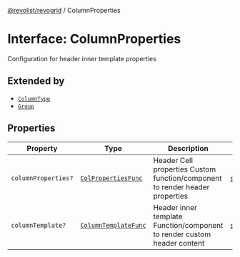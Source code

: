 [@revolist/revogrid](README.md) / ColumnProperties

# Interface: ColumnProperties

Configuration for header inner template properties

## Extended by

- [`ColumnType`](Interface.ColumnType.md)
- [`Group`](Interface.Group.md)

## Properties

| Property | Type | Description | Defined in |
| ------ | ------ | ------ | ------ |
| `columnProperties?` | [`ColPropertiesFunc`](TypeAlias.ColPropertiesFunc.md) | Header Cell properties Custom function/component to render header properties | [src/types/interfaces.ts:119](https://github.com/revolist/revogrid/blob/b38c1177864e6fa9f2bec506ea55d1b2f7e35679/src/types/interfaces.ts#L119) |
| `columnTemplate?` | [`ColumnTemplateFunc`](TypeAlias.ColumnTemplateFunc.md) | Header inner template Function/component to render custom header content | [src/types/interfaces.ts:114](https://github.com/revolist/revogrid/blob/b38c1177864e6fa9f2bec506ea55d1b2f7e35679/src/types/interfaces.ts#L114) |
